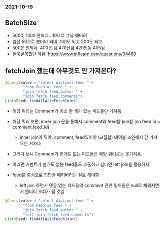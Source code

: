 ### 2021-10-19

## BatchSize
- 5000, 1000 안되네.. 10으로 그냥 해버려
- 일단 50으로 했더니 되네. 100도 되고 200도 되고 
- 500은 안되네. 400은 됨 470안됨 420안됨 405됨
- 들쭉날쭉했던 이유: https://www.inflearn.com/questions/34469

## fetchJoin 했는데 아무것도 안 가져온다? 
```java
@Query(value = "select distinct feed " +
        "from Feed as feed " +
        "join fetch feed.author " +
        "join fetch feed.comments")
List<Feed> findAllWithFetchJoin();
```
- 해당 쿼리는 Comment가 최소 한 개가 있는 피드들만 가져옴
- 해당 쿼리 보면, inner join 문을 통해서 comment와 feed를 join함 (on feed.id = comment.feed_id)
    - inner join이 뭐야. comment, feed있어야 (교집합) 테이블 조인해서 값 가져오는 거자나
- 그러다 보니 Comment가 한개도 없는 피드들은 해당 쿼리로는 못가져옴. 

- 이러면 커멘트가 한개도 없는 feed들도 추출하고 싶다면 left join을 활용하자
- feed를 중심으로 집합을 때려버리는 걸로 해야함
    - left join 하면서 댓글 없는 피드들의 comment 관련 필드들은 null로 채워지면서 엔티티 조회가 될 것임
```java
@Query(value = "select distinct feed " +
        "from Feed as feed " +
        "join fetch feed.author " +
        "left join fetch feed.comments")
List<Feed> findAllWithFetchJoin();
```
